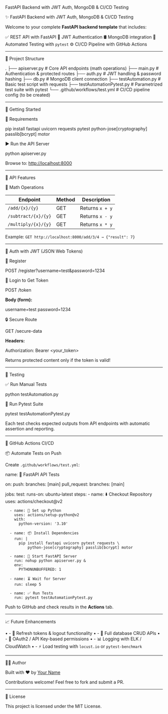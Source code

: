 FastAPI Backend with JWT Auth, MongoDB & CI/CD Testing

✨ FastAPI Backend with JWT Auth, MongoDB & CI/CD Testing

Welcome to your complete **FastAPI backend template** that includes:

✅ REST API with FastAPI
🔐 JWT Authentication
🛢️ MongoDB integration
🧪 Automated Testing with `pytest`
⚙️ CI/CD Pipeline with GitHub Actions

---

📁 Project Structure


.
├── apiserver.py               # Core API endpoints (math operations)
├── main.py                    # Authentication & protected routes
├── auth.py                    # JWT handling & password hashing
├── db.py                      # MongoDB client connection
├── testAutomation.py          # Basic test script with requests
├── testAutomationPytest.py    # Parametrized test suite with pytest
└── .github/workflows/test.yml # CI/CD pipeline config (to be created)


---

🚀 Getting Started

🔧 Requirements


pip install fastapi uvicorn requests pytest     python-jose[cryptography] passlib[bcrypt] motor


▶️ Run the API Server


python apiserver.py


Browse to: [http://localhost:8000](http://localhost:8000)

---

🧮 API Features

🔢 Math Operations

| Endpoint        | Method | Description              |
|-----------------|--------|--------------------------|
| `/add/{x}/{y}`      | GET    | Returns `x + y`             |
| `/subtract/{x}/{y}` | GET    | Returns `x - y`             |
| `/multiply/{x}/{y}` | GET    | Returns `x * y`             |

Example: `GET http://localhost:8000/add/3/4 → {"result": 7}`

---

🔐 Auth with JWT (JSON Web Tokens)

📝 Register


POST /register?username=test&password=1234


🔑 Login to Get Token


POST /token


**Body (form):**

username=test
password=1234


🔒 Secure Route


GET /secure-data


**Headers:**

Authorization: Bearer <your_token>


Returns protected content only if the token is valid!

---

🧪 Testing

✅ Run Manual Tests


python testAutomation.py


🧪 Run Pytest Suite


pytest testAutomationPytest.py


Each test checks expected outputs from API endpoints with automatic assertion and reporting.

---

🔁 GitHub Actions CI/CD

📦 Automate Tests on Push

Create `.github/workflows/test.yml`:


name: 🧪 FastAPI API Tests

on:
  push:
    branches: [main]
  pull_request:
    branches: [main]

jobs:
  test:
    runs-on: ubuntu-latest
    steps:
      - name: ⬇️ Checkout Repository
        uses: actions/checkout@v2

      - name: 🐍 Set up Python
        uses: actions/setup-python@v2
        with:
          python-version: '3.10'

      - name: 📦 Install Dependencies
        run: |
          pip install fastapi uvicorn pytest requests \
              python-jose[cryptography] passlib[bcrypt] motor

      - name: 🚀 Start FastAPI Server
        run: nohup python apiserver.py &
        env:
          PYTHONUNBUFFERED: 1

      - name: ⏳ Wait for Server
        run: sleep 5

      - name: ✅ Run Tests
        run: pytest testAutomationPytest.py


Push to GitHub and check results in the **Actions** tab.

---

📈 Future Enhancements

•	- 🔄 Refresh tokens & logout functionality
•	- 🧰 Full database CRUD APIs
•	- 🔐 OAuth2 / API Key-based permissions
•	- 📊 Logging with ELK / CloudWatch
•	- ⚡ Load testing with `locust.io` or `pytest-benchmark`

---

👩‍💻 Author

Built with ❤️ by [Your Name](https://github.com/yourusername)

Contributions welcome! Feel free to fork and submit a PR.

---

📜 License

This project is licensed under the MIT License.


